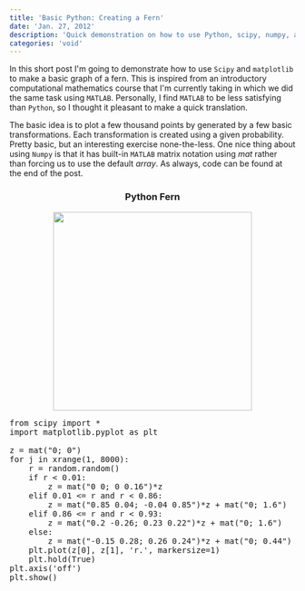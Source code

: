 ```yaml
---
title: 'Basic Python: Creating a Fern'
date: 'Jan. 27, 2012'
description: 'Quick demonstration on how to use Python, scipy, numpy, and matplotlib to create a basic fern using probabilities and matrix conversions from MATLAB.'
categories: 'void'
---
```

In this short post I'm going to demonstrate how to use <code>Scipy</code> and <code>matplotlib</code> to make a basic graph of a fern. This is inspired from an introductory computational mathematics course that I'm currently taking in which we did the same task using <code>MATLAB</code>. Personally, I find <code>MATLAB</code> to be less satisfying than <code>Python</code>, so I thought it pleasant to make a quick translation. 

The basic idea is to plot a few thousand points by generated by a few basic transformations. Each transformation is created using a given probability. Pretty basic, but an interesting exercise none-the-less. One nice thing about using <code>Numpy</code> is that it has built-in <code>MATLAB</code> matrix notation using <i>mat</i> rather than forcing us to use the default <i>array</i>. As always, code can be found at the end of the post. 

<center>
<h3>Python Fern</h3>
<img src="{{urls.media}}/python.png" height="350" />
</center>

<pre>
from scipy import *
import matplotlib.pyplot as plt

z = mat("0; 0")
for j in xrange(1, 8000):
    r = random.random()
    if r < 0.01:
        z = mat("0 0; 0 0.16")*z
    elif 0.01 <= r and r < 0.86:
        z = mat("0.85 0.04; -0.04 0.85")*z + mat("0; 1.6")
    elif 0.86 <= r and r < 0.93:
        z = mat("0.2 -0.26; 0.23 0.22")*z + mat("0; 1.6")
    else:
        z = mat("-0.15 0.28; 0.26 0.24")*z + mat("0; 0.44")
    plt.plot(z[0], z[1], 'r.', markersize=1)
    plt.hold(True) 
plt.axis('off')
plt.show()
</pre>